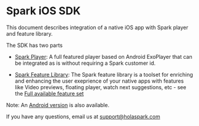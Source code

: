 # Spark iOS SDK

This document describes integration of a native iOS app with Spark player and feature library.

The SDK has two parts

- [Spark Player](https://github.com/hola/spark_ios_sdk/blob/master/player):
  A full featured player based on Android ExoPlayer that can be integrated as is without requiring a Spark customer id.

- [Spark Feature Library](https://github.com/hola/spark_ios_sdk/blob/master/lib):
The Spark feature library is a toolset for enriching and enhancing the user exeprience of your native apps with features like Video previews, floating player, watch next suggestions, etc - see the [Full available feature set](https://holaspark.com)

Note: An [Android version](https://github.com/hola/spark_android_sdk) is also available.

If you have any questions, email us at support@holaspark.com

